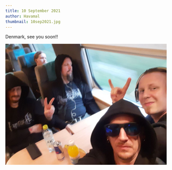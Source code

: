 ```yaml
---
title: 10 September 2021
author: Havamal
thumbnail: 10sep2021.jpg
---
```


Denmark, see you soon!!

![10sep2021.jpg](./10sep2021.jpg)
